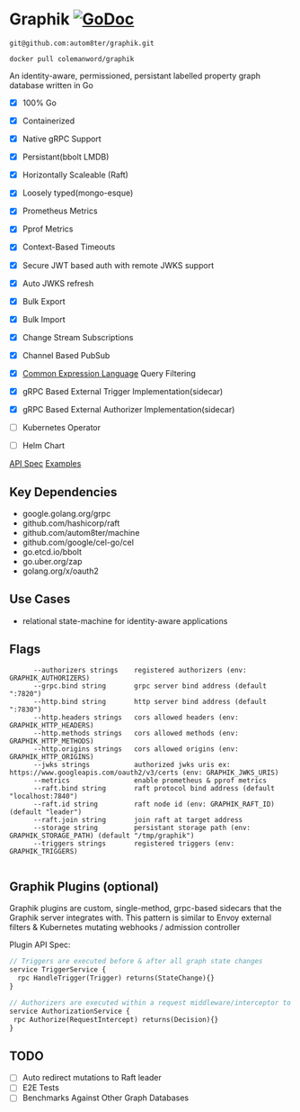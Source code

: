 # Graphik [![GoDoc](https://godoc.org/github.com/autom8ter/graphik?status.svg)](https://godoc.org/github.com/autom8ter/graphik)

    git@github.com:autom8ter/graphik.git
    
    docker pull colemanword/graphik

An identity-aware, permissioned, persistant labelled property graph database written in Go

- [x] 100% Go
- [x] Containerized
- [x] Native gRPC Support
- [x] Persistant(bbolt LMDB)
- [x] Horizontally Scaleable (Raft)
- [x] Loosely typed(mongo-esque)
- [x] Prometheus Metrics
- [x] Pprof Metrics
- [x] Context-Based Timeouts
- [x] Secure JWT based auth with remote JWKS support
- [x] Auto JWKS refresh
- [x] Bulk Export
- [x] Bulk Import
- [x] Change Stream Subscriptions
- [x] Channel Based PubSub
- [x] [Common Expression Language](https://opensource.google/projects/cel) Query Filtering
- [x] gRPC Based External Trigger Implementation(sidecar)
- [x] gRPC Based External Authorizer Implementation(sidecar)
- [ ] Kubernetes Operator
- [ ] Helm Chart


[API Spec](https://github.com/autom8ter/graphik/blob/master/api/graphik.proto)
[Examples](https://github.com/autom8ter/graphik/blob/master/example_test.go)

## Key Dependencies

- google.golang.org/grpc
- github.com/hashicorp/raft
- github.com/autom8ter/machine
- github.com/google/cel-go/cel
- go.etcd.io/bbolt
- go.uber.org/zap
- golang.org/x/oauth2

## Use Cases

- relational state-machine for identity-aware applications

## Flags

```text
      --authorizers strings    registered authorizers (env: GRAPHIK_AUTHORIZERS)
      --grpc.bind string       grpc server bind address (default ":7820")
      --http.bind string       http server bind address (default ":7830")
      --http.headers strings   cors allowed headers (env: GRAPHIK_HTTP_HEADERS)
      --http.methods strings   cors allowed methods (env: GRAPHIK_HTTP_METHODS)
      --http.origins strings   cors allowed origins (env: GRAPHIK_HTTP_ORIGINS)
      --jwks strings           authorized jwks uris ex: https://www.googleapis.com/oauth2/v3/certs (env: GRAPHIK_JWKS_URIS)
      --metrics                enable prometheus & pprof metrics
      --raft.bind string       raft protocol bind address (default "localhost:7840")
      --raft.id string         raft node id (env: GRAPHIK_RAFT_ID) (default "leader")
      --raft.join string       join raft at target address
      --storage string         persistant storage path (env: GRAPHIK_STORAGE_PATH) (default "/tmp/graphik")
      --triggers strings       registered triggers (env: GRAPHIK_TRIGGERS)


```

## Graphik Plugins (optional)

Graphik plugins are custom, single-method, grpc-based sidecars that the Graphik server integrates with. 
This pattern is similar to Envoy external filters & Kubernetes mutating webhooks / admission controller

Plugin API Spec:

```proto
// Triggers are executed before & after all graph state changes
service TriggerService {
  rpc HandleTrigger(Trigger) returns(StateChange){}
}

// Authorizers are executed within a request middleware/interceptor to determine whether the request is permitted
service AuthorizationService {
 rpc Authorize(RequestIntercept) returns(Decision){}
}
```

## TODO

- [ ] Auto redirect mutations to Raft leader
- [ ] E2E Tests
- [ ] Benchmarks Against Other Graph Databases

